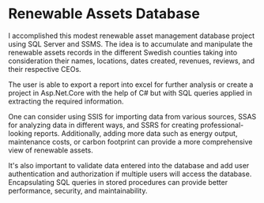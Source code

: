 # Renewable Assets Database
I accomplished this modest renewable asset management database project using SQL Server and SSMS. The idea is to accumulate and manipulate the renewable assets records in the different Swedish counties taking into consideration their names, locations, dates created, revenues, reviews, and their respective CEOs.

The user is able to export a report into excel for further analysis or create a project in Asp.Net.Core with the help of C# but with SQL queries applied in extracting the required information.

One can consider using SSIS for importing data from various sources, SSAS for analyzing data in different ways, and SSRS for creating professional-looking reports. Additionally, adding more data such as energy output, maintenance costs, or carbon footprint can provide a more comprehensive view of renewable assets.

It's also important to validate data entered into the database and add user authentication and authorization if multiple users will access the database. Encapsulating SQL queries in stored procedures can provide better performance, security, and maintainability. 
